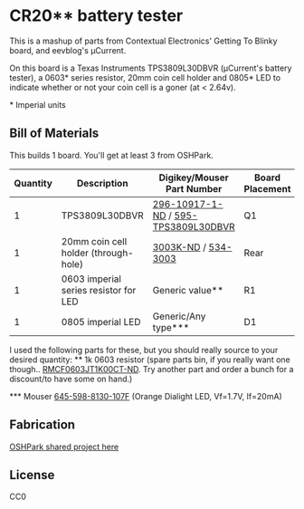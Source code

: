 # CR20\*\* battery tester

This is a mashup of parts from Contextual Electronics' Getting To Blinky board, and eevblog's µCurrent.

On this board is a Texas Instruments TPS3809L30DBVR (µCurrent's battery tester), a 0603\* series resistor,
20mm coin cell holder and 0805\* LED to indicate whether or not your coin cell is a goner (at < 2.64v). 

\* Imperial units

## Bill of Materials

This builds 1 board. You'll get at least 3 from OSHPark.

| Quantity | Description | Digikey/Mouser Part Number | Board Placement |
| -------- | ----------- | ------------------- | --------------- |
| 1        | TPS3809L30DBVR | [296-10917-1-ND](http://www.digikey.com/product-detail/en/TPS3809L30DBVR/296-10917-1-ND) / [595-TPS3809L30DBVR](http://www.mouser.com/access/?pn=595-TPS3809L30DBVR) | Q1 |
| 1        | 20mm coin cell holder (through-hole) | [3003K-ND](http://www.digikey.com/product-detail/en/3003/3003K-ND) / [534-3003](http://www.mouser.com/access/?pn=534-3003) | Rear |
| 1 | 0603 imperial series resistor for LED | Generic value\*\* | R1
| 1 | 0805 imperial LED | Generic/Any type\*\*\* | D1 |

I used the following parts for these, but you should really source to your desired quantity:
\*\* 1k 0603 resistor (spare parts bin, if you really want one though.. [RMCF0603JT1K00CT-ND](http://www.digikey.com/product-detail/en/RMCF0603JT1K00/RMCF0603JT1K00CT-ND). Try another part and order a bunch for a discount/to have some on hand.)

\*\*\* Mouser [645-598-8130-107F](http://www.mouser.com/access/?pn=645-598-8130-107F) (Orange Dialight LED, Vf=1.7V, If=20mA)

## Fabrication

[OSHPark shared project here](https://oshpark.com/shared_projects/Qcq4ZSKX)

## License

CC0
